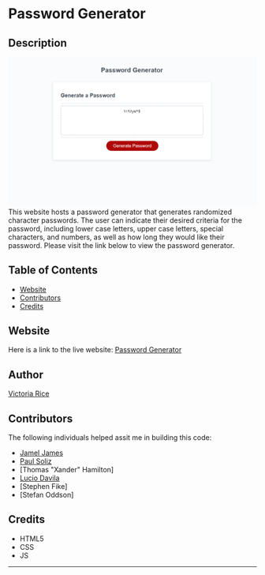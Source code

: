 # Password Generator 

## Description 
![alt text](./Develop/passwordGen.png)
This website hosts a password generator that generates randomized character passwords. The user can indicate their desired criteria for the password, including lower case letters, upper case letters, special characters, and numbers, as well as how long they would like their password. Please visit the link below to view the password generator.   


## Table of Contents 
* [Website](#website)
* [Contributors](#contributors)
* [Credits](#credits)

## Website
Here is a link to the live website:
[Password Generator](https://vtori37.github.io/password-generator/)


## Author
[Victoria Rice](https://github.com/vtori37)

## Contributors
The following individuals helped assit me in building this code:
* [Jamel James](https://github.com/jrj-sys)
* [Paul Soliz](https://github.com/ModiFir3)
* [Thomas "Xander" Hamilton]
* [Lucio Davila](https://github.com/Lucio-001)
* [Stephen Fike]
* [Stefan Oddson]

## Credits
* HTML5
* CSS 
* JS
--- 

